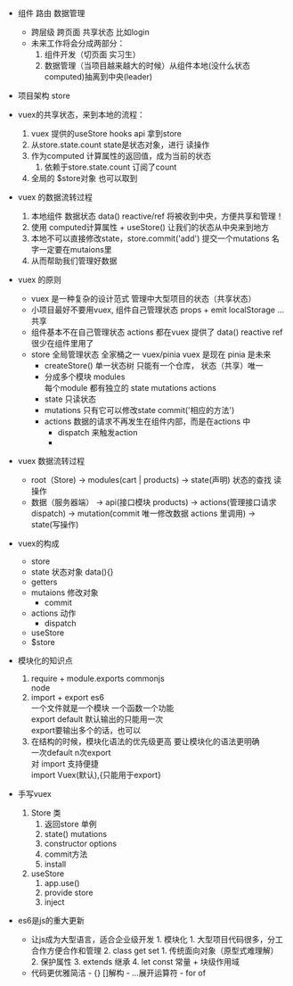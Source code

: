 - 组件 路由 数据管理  
     - 跨层级 跨页面 共享状态 比如login  
     - 未来工作将会分成两部分：
         1. 组件开发（切页面 实习生）
         2. 数据管理（当项目越来越大的时候）从组件本地(没什么状态 computed)抽离到中央(leader)

- 项目架构 store

- vuex的共享状态，来到本地的流程：
    1.  vuex 提供的useStore hooks api 拿到store
    2.  从store.state.count     state是状态对象，进行 读操作
    3.  作为computed 计算属性的返回值，成为当前的状态
         1. 依赖于store.state.count  订阅了count
    4. 全局的 $store对象  也可以取到 

- vuex 的数据流转过程
    1. 本地组件  数据状态 data() reactive/ref  将被收到中央，方便共享和管理！
    2. 使用 computed计算属性 + useStore()    让我们的状态从中央来到地方
    3. 本地不可以直接修改state，store.commit('add')  提交一个mutations 名字一定要在mutaions里
    4. 从而帮助我们管理好数据

- vuex 的原则
    - vuex 是一种复杂的设计范式 管理中大型项目的状态（共享状态）
    - 小项目最好不要用vuex, 组件自己管理状态 props + emit localStorage ... 共享
    - 组件基本不在自己管理状态
        actions 都在vuex 提供了
        data()  reactive ref 很少在组件里用了
    - store 全局管理状态
        全家桶之一 vuex/pinia   vuex 是现在  pinia 是未来
        - createStore()  单一状态树 只能有一个仓库， 状态（共享）唯一
        - 分成多个模块 modules  
            每个module 都有独立的 state  mutations actions
        - state 只读状态 
        - mutations  只有它可以修改state  commit('相应的方法')
        - actions  数据的请求不再发生在组件内部，而是在actions 中
            - dispatch  来触发action
            - 
- vuex 数据流转过程
    - root（Store)  ->  modules(cart | products) -> state(声明) 状态的查找  读操作
    - 数据（服务器端） ->  api(接口模块 products) ->  actions(管理接口请求 dispatch) -> mutation(commit 唯一修改数据 actions 里调用) -> state(写操作)


- vuex的构成
  - store
  - state   状态对象    data(){} 
  - getters 
  - mutaions    修改对象
      - commit
  - actions 动作
      - dispatch
  - useStore
  - $store

- 模块化的知识点
    1. require + module.exports   commonjs    
      node
    2. import + export   es6  
      一个文件就是一个模块   一个函数一个功能  
      export default  默认输出的只能用一次  
      export要输出多个的话，也可以
    3. 在结构的时候，模块化语法的优先级更高 要让模块化的语法更明确  
        一次default  n次export  
        对 import 支持便捷  
        import Vuex(默认),{只能用于export}


- 手写vuex
    1. Store 类
          1. 返回store 单例
          2. state() mutations
          3. constructor options
          4. commit方法
          5. install
    2. useStore
          1. app.use()
          2. provide store
          3. inject

- es6是js的重大更新
    - 让js成为大型语言，适合企业级开发
          1. 模块化
             1. 大型项目代码很多，分工合作方便合作和管理
          2. class  get set
             1. 传统面向对象（原型式难理解）
             2. 保护属性
          3. extends 继承
          4. let const  常量 + 块级作用域
    - 代码更优雅简洁 
          - {} []解构
          - ...展开运算符
          - for of 